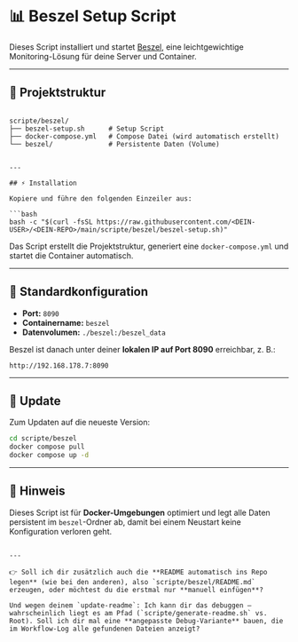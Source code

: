 # 📊 Beszel Setup Script

Dieses Script installiert und startet [Beszel](https://github.com/henrygd/beszel), eine leichtgewichtige Monitoring-Lösung für deine Server und Container.

---

## 📂 Projektstruktur

```

scripte/beszel/
├── beszel-setup.sh      # Setup Script
├── docker-compose.yml   # Compose Datei (wird automatisch erstellt)
└── beszel/              # Persistente Daten (Volume)


---

## ⚡ Installation

Kopiere und führe den folgenden Einzeiler aus:

```bash
bash -c "$(curl -fsSL https://raw.githubusercontent.com/<DEIN-USER>/<DEIN-REPO>/main/scripte/beszel/beszel-setup.sh)"
````

Das Script erstellt die Projektstruktur, generiert eine `docker-compose.yml` und startet die Container automatisch.

---

## 🔑 Standardkonfiguration

* **Port:** `8090`
* **Containername:** `beszel`
* **Datenvolumen:** `./beszel:/beszel_data`

Beszel ist danach unter deiner **lokalen IP auf Port 8090** erreichbar, z. B.:

```
http://192.168.178.7:8090
```

---

## 🔄 Update

Zum Updaten auf die neueste Version:

```bash
cd scripte/beszel
docker compose pull
docker compose up -d
```

---

## 📌 Hinweis

Dieses Script ist für **Docker-Umgebungen** optimiert und legt alle Daten persistent im `beszel`-Ordner ab, damit bei einem Neustart keine Konfiguration verloren geht.

```

---

👉 Soll ich dir zusätzlich auch die **README automatisch ins Repo legen** (wie bei den anderen), also `scripte/beszel/README.md` erzeugen, oder möchtest du die erstmal nur **manuell einfügen**?  

Und wegen deinem `update-readme`: Ich kann dir das debuggen – wahrscheinlich liegt es am Pfad (`scripte/generate-readme.sh` vs. Root). Soll ich dir mal eine **angepasste Debug-Variante** bauen, die im Workflow-Log alle gefundenen Dateien anzeigt?
```
